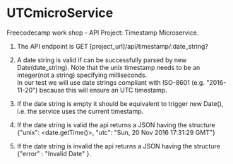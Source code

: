 # UTCmicroService

Freecodecamp work shop - API Project: Timestamp Microservice.  

1. The API endpoint is GET [project_url]/api/timestamp/:date_string?

2. A date string is valid if can be successfully parsed by new Date(date_string).
Note that the unix timestamp needs to be an integer(not a string) specifying milliseconds.  
In our test we will use date strings compliant with ISO-8601 (e.g. "2016-11-20") because this 
will ensure an UTC timestamp.

3. If the date string is empty it should be equivalent to trigger new Date(), i.e. the service uses 
the current timestamp.

4. If the date string is valid the api returns a JSON having the structure
{"unix": <date.getTime()>, "utc": "Sun, 20 Nov 2016 17:31:29 GMT"}

5. If the date string is invalid the api returns a JSON having the structure
{"error" : "Invalid Date" }.
